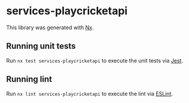 # services-playcricketapi

This library was generated with [Nx](https://nx.dev).

## Running unit tests

Run `nx test services-playcricketapi` to execute the unit tests via [Jest](https://jestjs.io).

## Running lint

Run `nx lint services-playcricketapi` to execute the lint via [ESLint](https://eslint.org/).
